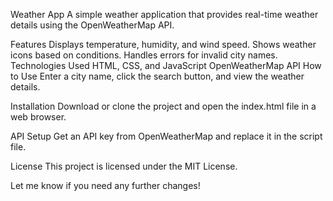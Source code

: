 Weather App
A simple weather application that provides real-time weather details using the OpenWeatherMap API.

Features
Displays temperature, humidity, and wind speed.
Shows weather icons based on conditions.
Handles errors for invalid city names.
Technologies Used
HTML, CSS, and JavaScript
OpenWeatherMap API
How to Use
Enter a city name, click the search button, and view the weather details.

Installation
Download or clone the project and open the index.html file in a web browser.

API Setup
Get an API key from OpenWeatherMap and replace it in the script file.

License
This project is licensed under the MIT License.

Let me know if you need any further changes! 
